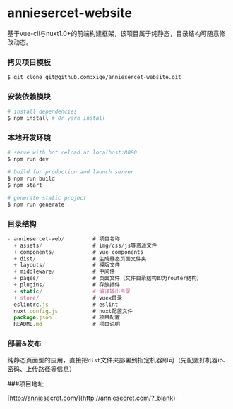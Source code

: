 # anniesercet-website
基于vue-cli与nuxt1.0+的前端构建框架，该项目属于纯静态，目录结构可随意修改动态。


### 拷贝项目模板

``` bash
$ git clone git@github.com:xiqe/anniesercet-website.git
```

### 安装依赖模块

``` bash
# install dependencies
$ npm install # Or yarn install
```

### 本地开发环境

``` bash
# serve with hot reload at localhost:8080
$ npm run dev

# build for production and launch server
$ npm run build
$ npm start

# generate static project
$ npm run generate
```

### 目录结构

``` js
- anniesercet-web/         # 项目名称
  + assets/                # img/css/js等资源文件
  + components/            # vue components
  + dist/                  # 生成静态页面文件夹
  + layouts/               # 模版文件
  + middleware/            # 中间件
  + pages/                 # 页面文件（文件目录结构即为router结构）
  + plugins/               # 存放插件
  + static/                # 编译输出目录
  + store/                 # vuex目录
  eslintrc.js              # eslint
  nuxt.config.js           # nuxt配置文件
  package.json             # 项目配置
  README.md                # 项目说明
```


### 部署&发布

纯静态页面型的应用，直接把`dist`文件夹部署到指定机器即可（先配置好机器ip、密码、上传路径等信息）

###项目地址

[http://anniesecret.com/](http://anniesecret.com/?_blank)


